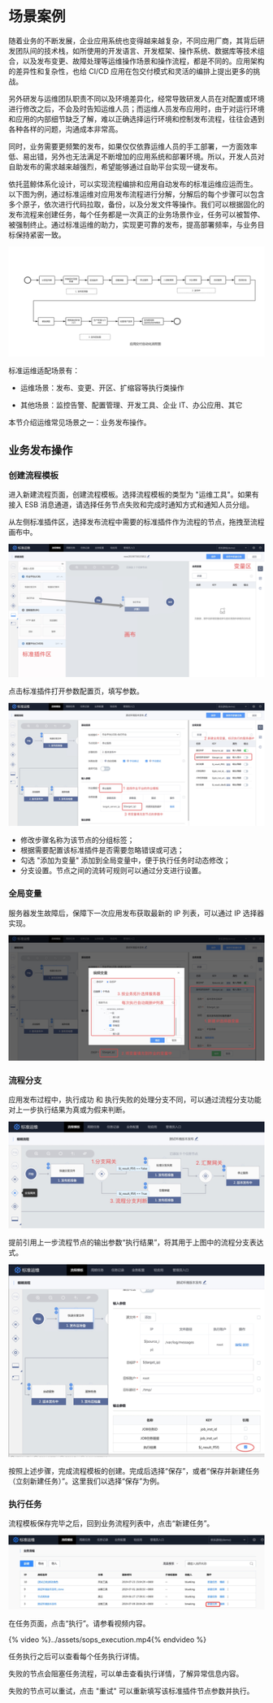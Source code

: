 # 场景案例 

随着业务的不断发展，企业应用系统也变得越来越复杂，不同应用厂商，其背后研发团队间的技术栈，如所使用的开发语言、开发框架、操作系统、数据库等技术组合，以及发布变更、故障处理等运维操作场景和操作流程，都是不同的。应用架构的差异性和复杂性，也给 CI/CD 应用在包交付模式和灵活的编排上提出更多的挑战。

另外研发与运维团队职责不同以及环境差异化，经常导致研发人员在对配置或环境进行修改之后，不会及时告知运维人员；而运维人员发布应用时，由于对运行环境和应用的内部细节缺乏了解，难以正确选择运行环境和控制发布流程，往往会遇到各种各样的问题，沟通成本非常高。

同时，业务需要更频繁的发布，如果仅仅依靠运维人员的手工部署，一方面效率低、易出错，另外也无法满足不断增加的应用系统和部署环境。所以，开发人员对自助发布的需求越来越强烈，希望能够通过自助平台实现一键发布。


依托蓝鲸体系化设计，可以实现流程编排和应用自动发布的标准运维应运而生。
以下图为例，通过标准运维对应用发布流程进行分解，分解后的每个步骤可以包含多个原子，依次进行代码拉取，备份，以及分发文件等操作。我们可以根据固化的发布流程来创建任务，每个任务都是一次真正的业务场景作业，任务可以被暂停、被强制终止。通过标准运维的助力，实现更可靠的发布，提高部署频率，与业务目标保持紧密一致。

![应用交付自动化-1](../assets/应用交付自动化-1.png)

标准运维适配场景有：

- 运维场景：发布、变更、开区、扩缩容等执行类操作

- 其他场景：监控告警、配置管理、开发工具、企业 IT、办公应用、其它

本节介绍运维常见场景之一：业务发布操作。

## 业务发布操作

### 创建流程模板

进入新建流程页面，创建流程模板。选择流程模板的类型为 "运维工具"。如果有接入 ESB 消息通道，请选择任务节点失败和完成时通知方式和通知人员分组。

从左侧标准插件区，选择发布流程中需要的标准插件作为流程的节点，拖拽至流程画布中。


![发布1](../assets/发布1.jpg)

点击标准插件打开参数配置页，填写参数。

![发布2](../assets/发布2.jpg)

- 修改步骤名称为该节点的分组标签；
- 根据需要配置该标准插件是否需要忽略错误或可选；
- 勾选 "添加为变量" 添加到全局变量中，便于执行任务时动态修改；
- 分支设置。节点之间的流转可规则可以通过分支进行设置。

### 全局变量

服务器发生故障后，保障下一次应用发布获取最新的 IP 列表，可以通过 IP 选择器实现。

![发布4](../assets/发布4.jpg)

### 流程分支

应用发布过程中，执行成功 和 执行失败的处理分支不同，可以通过流程分支功能对上一步执行结果为真或为假来判断。

![发布5](../assets/发布5.jpg)

提前引用上一步流程节点的输出参数“执行结果”，将其用于上图中的流程分支表达式。

![发布6](../assets/发布6.jpg)

按照上述步骤，完成流程模板的创建。完成后选择“保存”，或者“保存并新建任务（立刻新建任务）”。这里我们以选择“保存”为例。

### 执行任务

流程模板保存完毕之后，回到业务流程列表中，点击“新建任务”。

![任务1](../assets/任务1.jpg)

在任务页面，点击“执行”。请参看视频内容。

{% video %}../assets/sops_execution.mp4{% endvideo %}

任务执行之后可以查看每个任务执行详情。

失败的节点会阻塞任务流程，可以单击查看执行详情，了解异常信息内容。

失败的节点可以重试，点击 "重试" 可以重新填写该标准插件节点参数并执行。
